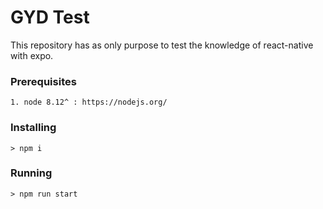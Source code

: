 # GYD Test

This repository has as only purpose to test the knowledge of react-native with expo.

### Prerequisites

```
1. node 8.12^ : https://nodejs.org/
```

### Installing

```
> npm i
```

### Running
```
> npm run start
```